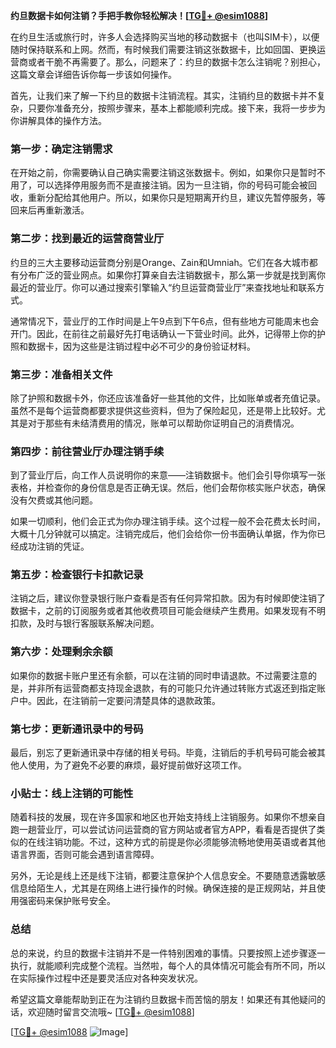**约旦数据卡如何注销？手把手教你轻松解决！[[TG💪+ @esim1088](https://t.me/s/esim1088)]**

在约旦生活或旅行时，许多人会选择购买当地的移动数据卡（也叫SIM卡），以便随时保持联系和上网。然而，有时候我们需要注销这张数据卡，比如回国、更换运营商或者干脆不再需要了。那么，问题来了：约旦的数据卡怎么注销呢？别担心，这篇文章会详细告诉你每一步该如何操作。

首先，让我们来了解一下约旦的数据卡注销流程。其实，注销约旦的数据卡并不复杂，只要你准备充分，按照步骤来，基本上都能顺利完成。接下来，我将一步步为你讲解具体的操作方法。

### 第一步：确定注销需求

在开始之前，你需要确认自己确实需要注销这张数据卡。例如，如果你只是暂时不用了，可以选择停用服务而不是直接注销。因为一旦注销，你的号码可能会被回收，重新分配给其他用户。所以，如果你只是短期离开约旦，建议先暂停服务，等回来后再重新激活。

### 第二步：找到最近的运营商营业厅

约旦的三大主要移动运营商分别是Orange、Zain和Umniah。它们在各大城市都有分布广泛的营业网点。如果你打算亲自去注销数据卡，那么第一步就是找到离你最近的营业厅。你可以通过搜索引擎输入“约旦运营商营业厅”来查找地址和联系方式。

通常情况下，营业厅的工作时间是上午9点到下午6点，但有些地方可能周末也会开门。因此，在前往之前最好先打电话确认一下营业时间。此外，记得带上你的护照和数据卡，因为这些是注销过程中必不可少的身份验证材料。

### 第三步：准备相关文件

除了护照和数据卡外，你还应该准备好一些其他的文件，比如账单或者充值记录。虽然不是每个运营商都要求提供这些资料，但为了保险起见，还是带上比较好。尤其是对于那些有未结清费用的情况，账单可以帮助你证明自己的消费情况。

### 第四步：前往营业厅办理注销手续

到了营业厅后，向工作人员说明你的来意——注销数据卡。他们会引导你填写一张表格，并检查你的身份信息是否正确无误。然后，他们会帮你核实账户状态，确保没有欠费或其他问题。

如果一切顺利，他们会正式为你办理注销手续。这个过程一般不会花费太长时间，大概十几分钟就可以搞定。注销完成后，他们会给你一份书面确认单据，作为你已经成功注销的凭证。

### 第五步：检查银行卡扣款记录

注销之后，建议你登录银行账户查看是否有任何异常扣款。因为有时候即使注销了数据卡，之前的订阅服务或者其他收费项目可能会继续产生费用。如果发现有不明扣款，及时与银行客服联系解决问题。

### 第六步：处理剩余余额

如果你的数据卡账户里还有余额，可以在注销的同时申请退款。不过需要注意的是，并非所有运营商都支持现金退款，有的可能只允许通过转账方式返还到指定账户中。因此，在注销前一定要问清楚具体的退款政策。

### 第七步：更新通讯录中的号码

最后，别忘了更新通讯录中存储的相关号码。毕竟，注销后的手机号码可能会被其他人使用，为了避免不必要的麻烦，最好提前做好这项工作。

### 小贴士：线上注销的可能性

随着科技的发展，现在许多国家和地区也开始支持线上注销服务。如果你不想亲自跑一趟营业厅，可以尝试访问运营商的官方网站或者官方APP，看看是否提供了类似的在线注销功能。不过，这种方式的前提是你必须能够流畅地使用英语或者其他语言界面，否则可能会遇到语言障碍。

另外，无论是线上还是线下注销，都要注意保护个人信息安全。不要随意透露敏感信息给陌生人，尤其是在网络上进行操作的时候。确保连接的是正规网站，并且使用强密码来保护账号安全。

### 总结

总的来说，约旦的数据卡注销并不是一件特别困难的事情。只要按照上述步骤逐一执行，就能顺利完成整个流程。当然啦，每个人的具体情况可能会有所不同，所以在实际操作过程中还是要灵活应对各种突发状况。

希望这篇文章能帮助到正在为注销约旦数据卡而苦恼的朋友！如果还有其他疑问的话，欢迎随时留言交流哦~ [[TG💪+ @esim1088](https://t.me/s/esim1088)] 

[[TG💪+ @esim1088](https://t.me/s/esim1088) ![Image](https://i.postimg.cc/4NQfJmqS/Snipaste-2025-05-13-00-14-12.png)]